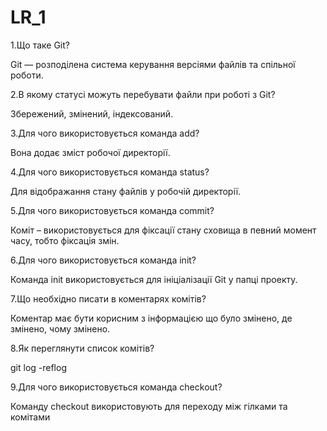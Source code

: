 # LR_1
1.Що таке Git? 

Git — розподілена система керування версіями файлів та спільної роботи.

2.В якому статусі можуть перебувати файли при роботі з Git?  

Збережений, змінений, індексований.

3.Для чого використовується команда add? 

Вона додає зміст робочої директорії.

4.Для чого використовується команда status? 

Для відображання стану файлів у робочій директорії.

5.Для чого використовується команда commit? 

Коміт – використовується для фіксації стану сховища в певний момент часу, тобто фіксація змін.

6.Для чого використовується команда init?

Команда init використовується для ініціалізації Git у папці проекту.

7.Що необхідно писати в коментарях комітів?

Коментар має бути корисним з інформацією що було змінено, де змінено, чому змінено.

8.Як переглянути список комітів? 

git log -reflog

9.Для чого використовується команда checkout? 

Команду checkout використовують для переходу між гілками та комітами  
